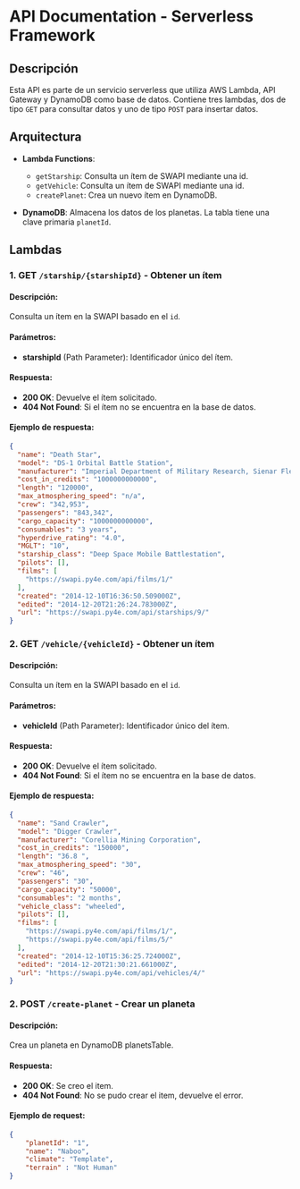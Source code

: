 # API Documentation - Serverless Framework

## Descripción

Esta API es parte de un servicio serverless que utiliza AWS Lambda, API Gateway y DynamoDB como base de datos. Contiene tres lambdas, dos de tipo `GET` para consultar datos y uno de tipo `POST` para insertar datos.

## Arquitectura

- **Lambda Functions**: 
  - `getStarship`: Consulta un ítem de SWAPI mediante una id.
  - `getVehicle`: Consulta un ítem de SWAPI mediante una id.
  - `createPlanet`: Crea un nuevo ítem en DynamoDB.
  
- **DynamoDB**: Almacena los datos de los planetas. La tabla tiene una clave primaria `planetId`.

## Lambdas

### 1. GET `/starship/{starshipId}` - Obtener un ítem

#### Descripción:
Consulta un ítem en la SWAPI basado en el `id`.

#### Parámetros:
- **starshipId** (Path Parameter): Identificador único del ítem.

#### Respuesta:
- **200 OK**: Devuelve el ítem solicitado.
- **404 Not Found**: Si el ítem no se encuentra en la base de datos.
  
#### Ejemplo de respuesta:
```json
{
  "name": "Death Star",
  "model": "DS-1 Orbital Battle Station",
  "manufacturer": "Imperial Department of Military Research, Sienar Fleet Systems",
  "cost_in_credits": "1000000000000",
  "length": "120000",
  "max_atmosphering_speed": "n/a",
  "crew": "342,953",
  "passengers": "843,342",
  "cargo_capacity": "1000000000000",
  "consumables": "3 years",
  "hyperdrive_rating": "4.0",
  "MGLT": "10",
  "starship_class": "Deep Space Mobile Battlestation",
  "pilots": [],
  "films": [
    "https://swapi.py4e.com/api/films/1/"
  ],
  "created": "2014-12-10T16:36:50.509000Z",
  "edited": "2014-12-20T21:26:24.783000Z",
  "url": "https://swapi.py4e.com/api/starships/9/"
}
```

### 2. GET `/vehicle/{vehicleId}` - Obtener un ítem

#### Descripción:
Consulta un ítem en la SWAPI basado en el `id`.

#### Parámetros:
- **vehicleId** (Path Parameter): Identificador único del ítem.

#### Respuesta:
- **200 OK**: Devuelve el ítem solicitado.
- **404 Not Found**: Si el ítem no se encuentra en la base de datos.
  
#### Ejemplo de respuesta:
```json
{
  "name": "Sand Crawler",
  "model": "Digger Crawler",
  "manufacturer": "Corellia Mining Corporation",
  "cost_in_credits": "150000",
  "length": "36.8 ",
  "max_atmosphering_speed": "30",
  "crew": "46",
  "passengers": "30",
  "cargo_capacity": "50000",
  "consumables": "2 months",
  "vehicle_class": "wheeled",
  "pilots": [],
  "films": [
    "https://swapi.py4e.com/api/films/1/",
    "https://swapi.py4e.com/api/films/5/"
  ],
  "created": "2014-12-10T15:36:25.724000Z",
  "edited": "2014-12-20T21:30:21.661000Z",
  "url": "https://swapi.py4e.com/api/vehicles/4/"
}
```


### 2. POST `/create-planet` - Crear un planeta

#### Descripción:
Crea un planeta en DynamoDB planetsTable.

#### Respuesta:
- **200 OK**: Se creo el item.
- **404 Not Found**: No se pudo crear el item, devuelve el error.
  
#### Ejemplo de request:
```json
{
    "planetId": "1",
    "name": "Naboo",
    "climate": "Template",
    "terrain" : "Not Human"
}
```